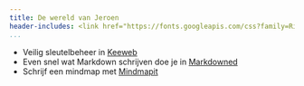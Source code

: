 ```yaml
---
title: De wereld van Jeroen
header-includes: <link href="https://fonts.googleapis.com/css?family=Righteous" rel="stylesheet">
...
```


- Veilig sleutelbeheer in [Keeweb](keeweb/)
- Even snel wat Markdown schrijven doe je in [Markdowned](markdowned/)
- Schrijf een mindmap met [Mindmapit](mindmapit/)
